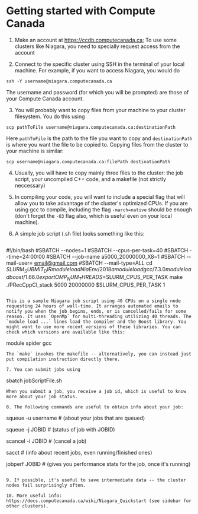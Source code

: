 # Getting started with Compute Canada

1. Make an account at https://ccdb.computecanada.ca; To use some clusters like Niagara, you need to specially request access from the account

2. Connect to the specific cluster using SSH in the terminal of your local machine. For example, if you want to access Niagara, you would do

```
ssh -Y username@niagara.computecanada.ca	
```
	
   The username and password (for which you will be prompted) are those of your Compute Canada account.

3. You will probably want to copy files from your machine to your cluster filesystem. You do this using

```
scp pathToFile username@niagara.computecanada.ca:destinationPath
```
	
Here `pathToFile` is the path to the file you want to copy and `destinationPath` is where you want the file to be copied to. Copying files from the cluster to your machine is similar:

```
scp username@niagara.computecanada.ca:filePath destinationPath
```
	
4. Usually, you will have to copy mainly three files to the cluster: the job script, your uncompiled C++ code, and a makefile (not strictly neccessary)

5. In compiling your code, you will want to include a special flag that will allow you to take advantage of the cluster's optimized CPUs. If you are using gcc to compile, including the flag `-march=native` should be enough (don't forget the `-O3` flag also, which is useful even on your local machine).

6. A simple job script (.sh file) looks something like this:

	```
\#!/bin/bash
\#SBATCH --nodes=1
\#SBATCH --cpus-per-task=40
\#SBATCH --time=24:00:00
\#SBATCH --job-name a5000_20000000_X8=1
\#SBATCH --mail-user= email@gmail.com
\#SBATCH --mail-type=ALL
cd $SLURM_SUBMIT_DIR
module load NiaEnv/2018a
module load gcc/7.3.0
module load boost/1.66.0
export OMP_NUM_THREADS=$SLURM_CPUS_PER_TASK
make
./PRecCppCl_stack 5000 20000000 $SLURM_CPUS_PER_TASK 1
```

This is a sample Niagara job script using 40 CPUs on a single node requesting 24 hours of wall-time. It arranges automated emails to notify you when the job begins, ends, or is cancelled/fails for some reason. It uses `OpenMp` for multi-threading utilizing 40 threads. The `module load ...` lines load the compiler and the Boost library. You might want to use more recent versions of these libraries. You can check which versions are available like this:

```
module spider gcc
```
The `make` invokes the makefile -- alternatively, you can instead just put compilation instruction directly there.

7. You can submit jobs using
```
sbatch jobScriptFile.sh
```
When you submit a job, you receive a job id, which is useful to know more about your job status.

8. The following commands are useful to obtain info about your job:

```
squeue -u username    # (about your jobs that are queued)

squeue -j JOBID    	  # (status of job with JOBID)

scancel -i JOBID         # (cancel a job)

sacct      		              # (info about recent jobs, even running/finished ones)

jobperf JOBID	          # (gives you performance stats for the job, once it's running)
```

9. If possible, it's useful to save intermediate data -- the cluster nodes fail surprisingly often.

10. More useful info: https://docs.computecanada.ca/wiki/Niagara_Quickstart (see sidebar for other clusters).
